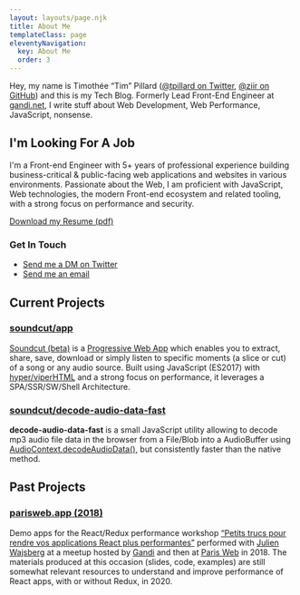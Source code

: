 ```yaml
---
layout: layouts/page.njk
title: About Me
templateClass: page
eleventyNavigation:
  key: About Me
  order: 3
---
```


Hey, my name is Timothée “Tim” Pillard ([@tpillard on Twitter](https://twitter.com/tpillard), [@ziir on GitHub](https://github.com/ziir)) and this is my Tech Blog.
Formerly Lead Front-End Engineer at [gandi.net](https://www.gandi.net/), I write stuff about Web Development, Web Performance, JavaScript, nonsense.

## I'm Looking For A Job

I'm a Front-end Engineer with 5+ years of professional experience building business-critical & public-facing web applications and websites in various environments.
Passionate about the Web, I am proficient with JavaScript, Web technologies, the modern Front-end ecosystem and related tooling, with a strong focus on performance and security.

[Download my Resume (pdf)](/public/Timothée&#32;Pillard's&#32;Résumé&#32;-&#32;Front-End&#32;Architect.pdf)

### Get In Touch

- [Send me a DM on Twitter](https://twitter.com/tpillard)
- [Send me an email](mailto:tim+about@timtech.blog)

## Current Projects

### [soundcut/app](https://github.com/soundcut/app)

[Soundcut (beta)](https://www.soundcut.pw) is a [Progressive Web App](https://developer.mozilla.org/en-US/docs/Web/Progressive_web_apps) which enables you to extract, share, save, download or simply listen to specific moments (a slice or cut) of a song or any audio source.
Built using JavaScript (ES2017) with [hyper/viperHTML](https://viperhtml.js.org/hyper.html) and a strong focus on performance, it leverages a SPA/SSR/SW/Shell Architecture.

### [soundcut/decode-audio-data-fast](https://github.com/soundcut/decode-audio-data-fast)

**decode-audio-data-fast** is a small JavaScript utility allowing to decode mp3 audio file data in the browser from a File/Blob into a AudioBuffer using [AudioContext.decodeAudioData()](https://developer.mozilla.org/en-US/docs/Web/API/BaseAudioContext/decodeAudioData), but consistently faster than the native method.

## Past Projects

### [parisweb.app (2018)](https://parisweb.app)

Demo apps for the React/Redux performance workshop [“Petits trucs pour rendre vos applications React plus performantes”](https://www.paris-web.fr/2018/ateliers/petits-trucs-pour-rendre-vos-applications-react-plus-performantes.php) performed with [Julien Wajsberg](https://twitter.com/jwajsberg) at a meetup hosted by [Gandi](https://www.gandi.net) and then at [Paris Web](https://www.paris-web.fr) in 2018.
The materials produced at this occasion (slides, code, examples) are still somewhat relevant resources to understand and improve performance of React apps, with or without Redux, in 2020.
